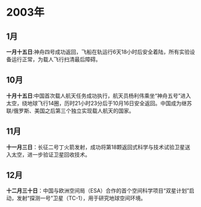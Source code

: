 # 2003年
## 1月
**一月十五日**:神舟四号成功返回，飞船在轨运行6天18小时后安全着陆，所有实验设备运行正常，为载人飞行扫清最后障碍。
## 10月
**十月十五日**:中国首次载人航天任务成功执行，航天员杨利伟乘坐“神舟五号”进入太空，绕地球飞行14圈，历时21小时23分后于10月16日安全返回。中国成为继苏联/俄罗斯、美国之后第三个独立实现载人航天的国家。
## 11月
**十一月三日**：长征二号丁火箭发射，成功将第18颗返回式科学与技术试验卫星送入太空，进一步验证卫星回收技术。
## 12月
**十二月三十日**：中国与欧洲空间局（ESA）合作的首个空间科学项目“双星计划”启动，发射“探测一号”卫星（TC-1），用于研究地球空间环境。
